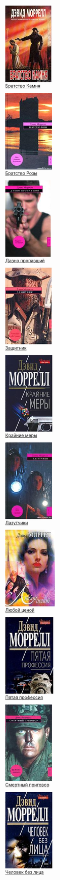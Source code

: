 ![](Братство%20Камня.jpg)  
[Братство Камня](Братство%20Камня.txt)

![](Братство%20Розы.jpg)  
[Братство Розы](Братство%20Розы.txt)

![](Давно%20пропавший.jpg)  
[Давно пропавший](Давно%20пропавший.txt)

![](Защитник.jpg)  
[Защитник](Защитник.txt)

![](Крайние%20меры.jpg)  
[Крайние меры](Крайние%20меры.txt)

![](Лазутчики.jpg)  
[Лазутчики](Лазутчики.txt)

![](Любой%20ценой.jpg)  
[Любой ценой](Любой%20ценой.txt)

![](Пятая%20профессия.jpg)  
[Пятая профессия](Пятая%20профессия.txt)

![](Смертный%20приговор.jpg)  
[Смертный приговор](Смертный%20приговор.txt)

![](Человек%20без%20лица.jpg)  
[Человек без лица](Человек%20без%20лица.txt)

